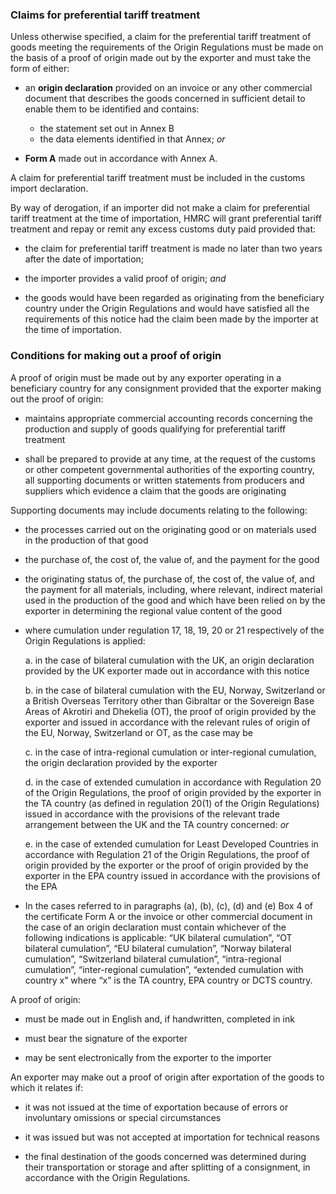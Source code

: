 ### Claims for preferential tariff treatment

Unless otherwise specified, a claim for the preferential tariff treatment of goods meeting the requirements of the Origin Regulations must be made on the basis of a proof of origin made out by the exporter and must take the form of either:

- an **origin declaration** provided on an invoice or any other commercial document that describes the goods concerned in sufficient detail to enable them to be identified and contains:
  - the statement set out in Annex B
  - the data elements identified in that Annex; *or*

- **Form A** made out in accordance with Annex A.

A claim for preferential tariff treatment must be included in the customs import declaration.

By way of derogation, if an importer did not make a claim for preferential tariff treatment at the time of importation, HMRC will grant preferential tariff treatment and repay or remit any excess customs duty paid provided that:

- the claim for preferential tariff treatment is made no later than two years after the date of importation;

- the importer provides a valid proof of origin; *and*

- the goods would have been regarded as originating from the beneficiary country under the Origin Regulations and would have satisfied all the requirements of this notice had the claim been made by the importer at the time of importation.

### Conditions for making out a proof of origin

A proof of origin must be made out by any exporter operating in a beneficiary country for any consignment provided that the exporter making out the proof of origin:

- maintains appropriate commercial accounting records concerning the production and supply of goods qualifying for preferential tariff treatment

- shall be prepared to provide at any time, at the request of the customs or other competent governmental authorities of the exporting country, all supporting documents or written statements from producers and suppliers which evidence a claim that the goods are originating

Supporting documents may include documents relating to the following:

- the processes carried out on the originating good or on materials used in the production of that good

- the purchase of, the cost of, the value of, and the payment for the good

- the originating status of, the purchase of, the cost of, the value of, and the payment for all materials, including, where relevant, indirect material used in the production of the good and which have been relied on by the exporter in determining the regional value content of the good

- where cumulation under regulation 17, 18, 19, 20 or 21 respectively of the Origin Regulations is applied:

    a. in the case of bilateral cumulation with the UK, an origin declaration provided by the UK exporter made out in accordance with this notice

    b. in the case of bilateral cumulation with the EU, Norway, Switzerland or a British Overseas Territory other than Gibraltar or the Sovereign Base Areas of Akrotiri and Dhekelia (OT), the proof of origin provided by the exporter and issued in accordance with the relevant rules of origin of the EU, Norway, Switzerland or OT, as the case may be

    c. in the case of intra-regional cumulation or inter-regional cumulation, the origin declaration provided by the exporter

    d. in the case of extended cumulation in accordance with Regulation 20 of the Origin Regulations, the proof of origin provided by the exporter in the TA country (as defined in regulation 20(1) of the Origin Regulations) issued in accordance with the provisions of the relevant trade arrangement between the UK and the TA country concerned: *or*

    e. in the case of extended cumulation for Least Developed Countries in accordance with Regulation 21 of the Origin Regulations, the proof of origin provided by the exporter or the proof of origin provided by the exporter in the EPA country issued in accordance with the provisions of the EPA

- In the cases referred to in paragraphs (a), (b), (c), (d) and (e) Box 4 of the certificate Form A or the invoice or other commercial document in the case of an origin declaration must contain whichever of the following indications is applicable: “UK bilateral cumulation”, “OT bilateral cumulation”, “EU bilateral cumulation”, “Norway bilateral cumulation”, “Switzerland bilateral cumulation”, “intra-regional cumulation”, “inter-regional cumulation”, “extended cumulation with country x” where “x” is the TA country, EPA country or DCTS country.

A proof of origin:

- must be made out in English and, if handwritten, completed in ink

- must bear the signature of the exporter

- may be sent electronically from the exporter to the importer

An exporter may make out a proof of origin after exportation of the goods to which it relates if:

- it was not issued at the time of exportation because of errors or involuntary omissions or special circumstances

- it was issued but was not accepted at importation for technical reasons

- the final destination of the goods concerned was determined during their transportation or storage and after splitting of a consignment, in accordance with the Origin Regulations.
